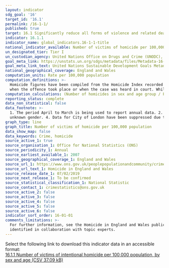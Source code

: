```yaml
---
layout: indicator
sdg_goal: '16'
target_id: '16.1'
permalink: /16-1-1/
published: true
target: 16.1 Significantly reduce all forms of violence and related death rates everywhere
indicator: 16.1.1
indicator_name: global_indicators.16-1-1-title
national_indicator_available: Number of victims of homicide per 100,000 population, by sex and age
un_designated_tier: Tier I
un_custodian_agency: United Nations Office on Drugs and Crime (UNODC), World Health Organization (WHO)
goal_meta_link: https://unstats.un.org/sdgs/metadata/files/Metadata-16-01-01.pdf 
goal_meta_link_text: United Nations Sustainable Development Goals Metadata (PDF 222 KB)
national_geographical_coverage: England and Wales
computation_units: Rate per 100,000 population
computation_definitions: >-
  Homicide figures have been compiled from the Homicide Index recorded by the Home Office, which contains detailed record-level information about each homicide recorded by police in England and Wales. Homicide Index data are based on the year when the offence was recorded as a crime, not
  when the offence took place or when the case was heard in court. While in the vast majority of cases the offence will be recorded in the same year as it took place, this is not always the case. Caution is therefore needed when looking at longer-term homicide trends.
computation_calculations: (Number of homicides in sex and age group / Population in sex and age group) * 100,000
reporting_status: complete
data_non_statistical: false
data_footnote: >-
  1. The period April to March is being used to report annual data. 2. As at 4 December 2018, figures are subject to revision as cases are dealt with by the police and the courts, or as further information becomes available. 3. Figures for 2011/12, 2014/15 and 2015/16 include 1 victim with
  unknown gender. 4. Data for City of London have been suppressed due to the small population size of the police force area.
graph_type: line
graph_title: Number of victims of homicide per 100,000 population
data_show_map: false
data_keywords: Crime, homicide
source_active_1: true
source_organisation_1: Office for National Statistics (ONS)
source_periodicity_1: Annual
source_earliest_available_1: 2007
source_geographical_coverage_1: England and Wales
source_url_1: https://www.ons.gov.uk/peoplepopulationandcommunity/crimeandjustice/datasets/appendixtableshomicideinenglandandwales
source_url_text_1: Homicide in England and Wales
source_release_date_1: 07/02/2019
source_next_release_1: To be confirmed
source_statistical_classification_1: National Statistic
source_contact_1: crimestatistics@ons.gov.uk
source_active_2: false
source_active_3: false
source_active_4: false
source_active_5: false
source_active_6: false
indicator_sort_order: 16-01-01
comments_limitations: >-
  For further information, see the Homicide in England and Wales publication - https://www.ons.gov.uk/peoplepopulationandcommunity/crimeandjustice/articles/homicideinenglandandwales/yearendingmarch2018. Data follows the UN specification for this indicator. This indicator has been
  identified in collaboration with topic experts.
---
```

Select the following link to download this indicator data in an accessible format:<br>[16.1.1 Number of victims of intentional homicide per 100,000 population, by sex and age (CSV 37.09 kB)](https://sustainabledevelopment-uk.github.io/sdg-data/data/16-1-1.csv)
